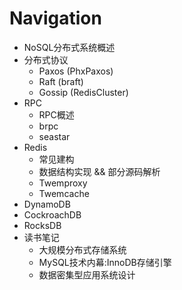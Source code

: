 # Navigation

*  NoSQL分布式系统概述
* 分布式协议
	* Paxos (PhxPaxos)
	* Raft (braft)
	* Gossip (RedisCluster)
* RPC
	* RPC概述
	* brpc
	* seastar
* Redis
	* 常见建构
	* 数据结构实现 && 部分源码解析
	* Twemproxy
	* Twemcache
* DynamoDB
* CockroachDB
* RocksDB
* 读书笔记
	* 大规模分布式存储系统
	* MySQL技术内幕:InnoDB存储引擎
	* 数据密集型应用系统设计
